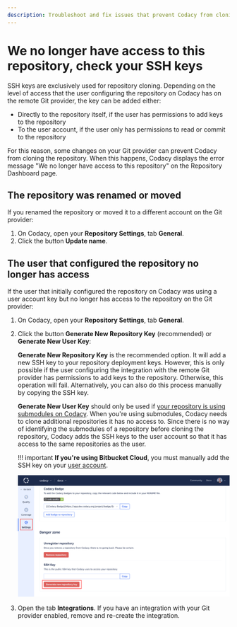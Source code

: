 ```yaml
---
description: Troubleshoot and fix issues that prevent Codacy from cloning your repository, such as moving the repository or changing the permissions of the user that added the repository to Codacy.
---
```


# We no longer have access to this repository, check your SSH keys

SSH keys are exclusively used for repository cloning. Depending on the level of access that the user configuring the repository on Codacy has on the remote Git provider, the key can be added either:

-   Directly to the repository itself, if the user has permissions to add keys to the repository
-   To the user account, if the user only has permissions to read or commit to the repository

For this reason, some changes on your Git provider can prevent Codacy from cloning the repository. When this happens, Codacy displays the error message "We no longer have access to this repository" on the Repository Dashboard page.

## The repository was renamed or moved

If you renamed the repository or moved it to a different account on the Git provider:

1.  On Codacy, open your **Repository Settings**, tab **General**.
1.  Click the button **Update name**.

## The user that configured the repository no longer has access

If the user that initially configured the repository on Codacy was using a user account key but no longer has access to the repository on the Git provider:

1.  On Codacy, open your **Repository Settings**, tab **General**.
1.  Click the button **Generate New Repository Key** (recommended) or **Generate New User Key**:

    **Generate New Repository Key** is the recommended option. It will add a new SSH key to your repository deployment keys. However, this is only possible if the user configuring the integration with the remote Git provider has permissions to add keys to the repository. Otherwise, this operation will fail. Alternatively, you can also do this process manually by copying the SSH key.

    **Generate New User Key** should only be used if [your repository is using submodules on Codacy](../../repositories-configure/using-submodules.md). When you're using submodules, Codacy needs to clone additional repositories it has no access to. Since there is no way of identifying the submodules of a repository before cloning the repository, Codacy adds the SSH keys to the user account so that it has access to the same repositories as the user.
   
    !!! important
        **If you're using Bitbucket Cloud**, you must manually add the SSH key on your [user account](https://bitbucket.org/account/settings/ssh-keys/).

    ![Generate new key](images/we-no-longer-have-access-to-this-repository-new-key.png)

1.  Open the tab **Integrations**. If you have an integration with your Git provider enabled, remove and re-create the integration.
